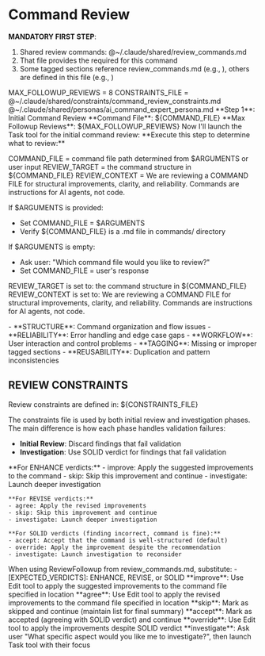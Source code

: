 # Command Review

**MANDATORY FIRST STEP**:
1. Shared review commands: @~/.claude/shared/review_commands.md
2. That file provides the required <ExecutionSteps> for this command
3. Some tagged sections reference review_commands.md (e.g., <ExecutionSteps/>), others are defined in this file (e.g., <ReviewPersona/>)

<ReviewConfiguration>
MAX_FOLLOWUP_REVIEWS = 8
CONSTRAINTS_FILE = @~/.claude/shared/constraints/command_review_constraints.md

</ReviewConfiguration>

<ExecutionSteps/>

<ReviewPersona>
@~/.claude/shared/personas/ai_command_expert_persona.md
</ReviewPersona>

<InitialReviewOutput>
**Step 1**: Initial Command Review
**Command File**: ${COMMAND_FILE}
**Max Followup Reviews**: ${MAX_FOLLOWUP_REVIEWS}
Now I'll launch the Task tool for the initial command review:
</InitialReviewOutput>

<DetermineReviewTarget>
**Execute this step to determine what to review:**

COMMAND_FILE = command file path determined from $ARGUMENTS or user input
REVIEW_TARGET = the command structure in ${COMMAND_FILE}
REVIEW_CONTEXT = We are reviewing a COMMAND FILE for structural improvements, clarity, and reliability. Commands are instructions for AI agents, not code.

If $ARGUMENTS is provided:
- Set COMMAND_FILE = $ARGUMENTS
- Verify ${COMMAND_FILE} is a .md file in commands/ directory

If $ARGUMENTS is empty:
- Ask user: "Which command file would you like to review?"
- Set COMMAND_FILE = user's response

REVIEW_TARGET is set to: the command structure in ${COMMAND_FILE}
REVIEW_CONTEXT is set to: We are reviewing a COMMAND FILE for structural improvements, clarity, and reliability. Commands are instructions for AI agents, not code.
</DetermineReviewTarget>

<ReviewCategories>
- **STRUCTURE**: Command organization and flow issues
- **RELIABILITY**: Error handling and edge case gaps
- **WORKFLOW**: User interaction and control problems
- **TAGGING**: Missing or improper tagged sections
- **REUSABILITY**: Duplication and pattern inconsistencies
</ReviewCategories>

## REVIEW CONSTRAINTS

Review constraints are defined in: ${CONSTRAINTS_FILE}

The constraints file is used by both initial review and investigation phases.
The main difference is how each phase handles validation failures:
- **Initial Review**: Discard findings that fail validation
- **Investigation**: Use SOLID verdict for findings that fail validation

<ReviewKeywords>
    **For ENHANCE verdicts:**
    - improve: Apply the suggested improvements to the command
    - skip: Skip this improvement and continue
    - investigate: Launch deeper investigation

    **For REVISE verdicts:**
    - agree: Apply the revised improvements
    - skip: Skip this improvement and continue
    - investigate: Launch deeper investigation

    **For SOLID verdicts (finding incorrect, command is fine):**
    - accept: Accept that the command is well-structured (default)
    - override: Apply the improvement despite the recommendation
    - investigate: Launch investigation to reconsider
</ReviewKeywords>

<ReviewFollowupParameters>
    When using ReviewFollowup from review_commands.md, substitute:
    - [EXPECTED_VERDICTS]: ENHANCE, REVISE, or SOLID
</ReviewFollowupParameters>

<KeywordExecution>
    **improve**: Use Edit tool to apply the suggested improvements to the command file specified in location
    **agree**: Use Edit tool to apply the revised improvements to the command file specified in location
    **skip**: Mark as skipped and continue (maintain list for final summary)
    **accept**: Mark as accepted (agreeing with SOLID verdict) and continue
    **override**: Use Edit tool to apply the improvements despite SOLID verdict
    **investigate**: Ask user "What specific aspect would you like me to investigate?", then launch Task tool with their focus
</KeywordExecution>
